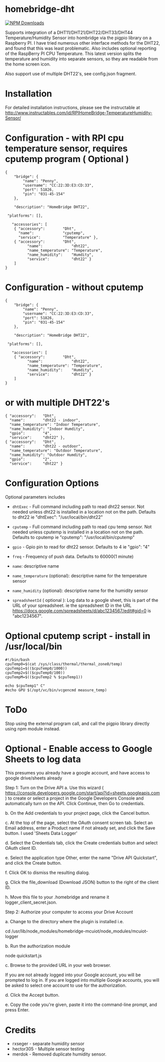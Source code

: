 # homebridge-dht

[![NPM Downloads](https://img.shields.io/npm/dm/homebridge-dht.svg?style=flat)](https://npmjs.org/package/homebridge-dht)

Supports integration of a DHT11/DHT21/DHT22/DHT33/DHT44 Temperature/Humidity
Sensor into hombridge via the pigpio library on a Raspberry PI.   I have tried
numerous other interface methods for the DHT22, and found that this was least
problematic.  Also includes optional reporting of the RaspBerry PI CPU Temperature.
This latest version splits the temperature and humidity into separate sensors, so
they are readable from the home screen icon.

Also support use of multiple DHT22's, see config.json fragment.

# Installation

For detailed installation instructions, please see the instructable at http://www.instructables.com/id/RPIHomeBridge-TemperatureHumidity-Sensor/

# Configuration - with RPI cpu temperature sensor, requires cputemp program ( Optional )

```
{
    "bridge": {
        "name": "Penny",
        "username": "CC:22:3D:E3:CD:33",
        "port": 51826,
        "pin": "031-45-154"
    },

    "description": "HomeBridge DHT22",

 "platforms": [],

   "accessories": [
	{ "accessory":        "Dht",
	  "name":             "cputemp",
	  "service":          "Temperature" },
	{ "accessory":        "Dht",
          "name":             "dht22",
    	  "name_temperature": "Temperature",
          "name_humidity":    "Humdity",
          "service":          "dht22" }
	]
}
```
# Configuration - without cputemp
```
{
    "bridge": {
        "name": "Penny",
        "username": "CC:22:3D:E3:CD:33",
        "port": 51826,
        "pin": "031-45-154"
    },

    "description": "HomeBridge DHT22",

 "platforms": [],

   "accessories": [
	{ "accessory":        "Dht",
          "name":             "dht22",
    	  "name_temperature": "Temperature",
          "name_humidity":    "Humdity",
          "service":          "dht22" }
	]
}
```
# or with multiple DHT22's
```
{ "accessory":   "Dht",
  "name":        "dht22 - indoor",
  "name_temperature": "Indoor Temperature",
  "name_humidity": "Indoor Humdity",
  "gpio":        "4",       
  "service":     "dht22" },
{ "accessory":   "Dht",
  "name":        "dht22 - outdoor",
  "name_temperature": "Outdoor Temperature",
  "name_humidity": "Outdoor Humdity",
  "gpio":        "2",   
  "service":     "dht22" }

```

# Configuration Options

Optional parameters includes

* `dhtExec` - Full command including path to read dht22 sensor.  Not needed
unless dht22 is installed in a location not on the path.  Defaults to dht22
ie "dhtExec": "/usr/local/bin/dht22"

* `cputemp` - Full command including path to read cpu temp sensor.  Not needed
unless cputemp is installed in a location not on the path.  Defaults to cputemp
ie "cputemp": "/usr/local/bin/cputemp"

* `gpio` - Gpio pin to read for dht22 sensor.  Defaults to 4
ie "gpio": "4"

* `freq` - Frequency of push data. Defaults to 60000(1 minute)

* `name`: descriptive name
* `name_temperature` (optional): descriptive name for the temperature sensor
* `name_humidity` (optional): descriptive name for the humidity sensor
* `spreadsheetId` ( optional ): Log data to a google sheet, this is part of the URL of your spreadsheet.  ie the spreadsheet ID in the URL https://docs.google.com/spreadsheets/d/abc1234567/edit#gid=0 is "abc1234567".

# Optional cputemp script - install in /usr/local/bin
```
#!/bin/bash
cpuTemp0=$(cat /sys/class/thermal/thermal_zone0/temp)
cpuTemp1=$(($cpuTemp0/1000))
cpuTemp2=$(($cpuTemp0/100))
cpuTempM=$(($cpuTemp2 % $cpuTemp1))

echo $cpuTemp1" C"
#echo GPU $(/opt/vc/bin/vcgencmd measure_temp)
```
# ToDo

Stop using the external program call, and call the pigpio library directly using
npm module instead.

# Optional - Enable access to Google Sheets to log data

This presumes you already have a google account, and have access to google drive/sheets already

Step 1: Turn on the Drive API
a. Use this wizard ( https://console.developers.google.com/start/api?id=sheets.googleapis.com )
to create or select a project in the Google Developers Console and automatically turn on the API. Click Continue, then Go to credentials.

b. On the Add credentials to your project page, click the Cancel button.

c. At the top of the page, select the OAuth consent screen tab. Select an Email address, enter a Product name if not already set, and click the Save button.  I used 'Sheets Data Logger'

d. Select the Credentials tab, click the Create credentials button and select OAuth client ID.

e. Select the application type Other, enter the name "Drive API Quickstart", and click the Create button.

f. Click OK to dismiss the resulting dialog.

g. Click the file_download (Download JSON) button to the right of the client ID.

h. Move this file to your .homebridge and rename it logger_client_secret.json.

Step 2: Authorize your computer to access your Drive Account

a. Change to the directory where the plugin is installed i.e.

cd /usr/lib/node_modules/homebridge-mcuiot/node_modules/mcuiot-logger

b. Run the authorization module

node quickstart.js

c. Browse to the provided URL in your web browser.

If you are not already logged into your Google account, you will be prompted to log in. If you are logged into multiple Google accounts, you will be asked to select one account to use for the authorization.

d. Click the Accept button.

e. Copy the code you're given, paste it into the command-line prompt, and press Enter.

# Credits

* rxseger - separate humidity sensor
* hector305 - Multiple sensor testing
* merdok - Removed duplicate humidity sensor.


